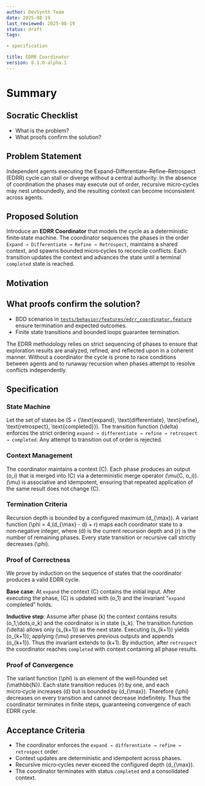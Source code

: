 ```yaml
---
author: DevSynth Team
date: 2025-08-19
last_reviewed: 2025-08-19
status: draft
tags:

- specification

title: EDRR Coordinator
version: 0.1.0-alpha.1
---
```


<!--
Required metadata fields:
- author: document author
- date: creation date
- last_reviewed: last review date
- status: draft | review | published
- tags: search keywords
- title: short descriptive name
- version: specification version
-->

# Summary

## Socratic Checklist
* What is the problem?
* What proofs confirm the solution?

## Problem Statement

Independent agents executing the Expand–Differentiate–Refine–Retrospect (EDRR) cycle can stall or diverge without a
central authority.  In the absence of coordination the phases may execute out of order, recursive micro‑cycles may nest
unboundedly, and the resulting context can become inconsistent across agents.

## Proposed Solution

Introduce an **EDRR Coordinator** that models the cycle as a deterministic finite‑state machine.  The coordinator
sequences the phases in the order `Expand → Differentiate → Refine → Retrospect`, maintains a shared context, and
spawns bounded micro‑cycles to reconcile conflicts.  Each transition updates the context and advances the state until a
terminal `completed` state is reached.

## Motivation

## What proofs confirm the solution?
- BDD scenarios in [`tests/behavior/features/edrr_coordinator.feature`](../../tests/behavior/features/edrr_coordinator.feature) ensure termination and expected outcomes.
- Finite state transitions and bounded loops guarantee termination.


The EDRR methodology relies on strict sequencing of phases to ensure that exploration results are
analyzed, refined, and reflected upon in a coherent manner.  Without a coordinator the cycle is
prone to race conditions between agents and to runaway recursion when phases attempt to resolve
conflicts independently.

## Specification

### State Machine

Let the set of states be \(S = \{\text{expand}, \text{differentiate}, \text{refine}, \text{retrospect}, \text{completed}\}\).
The transition function \(\delta\) enforces the strict ordering
`expand → differentiate → refine → retrospect → completed`.  Any attempt to transition out of
order is rejected.

### Context Management

The coordinator maintains a context \(C\).  Each phase produces an output \(o_i\) that is merged
into \(C\) via a deterministic merge operator \(\mu(C, o_i)\).  \(\mu\) is associative and
idempotent, ensuring that repeated application of the same result does not change \(C\).

### Termination Criteria

Recursion depth is bounded by a configured maximum \(d_{\max}\).  A variant function \(\phi =
4\,(d_{\max} - d) + r\) maps each coordinator state to a non‑negative integer, where \(d\) is the
current recursion depth and \(r\) is the number of remaining phases.  Every state transition or
recursive call strictly decreases \(\phi\).

### Proof of Correctness

We prove by induction on the sequence of states that the coordinator produces a valid EDRR cycle.

**Base case**: At `expand` the context \(C\) contains the initial input.  After executing the
phase, \(C\) is updated with \(o_1\) and the invariant “`expand` completed” holds.

**Inductive step**: Assume after phase \(k\) the context contains results \(o_1,\dots,o_k\) and the
coordinator is in state \(s_k\).  The transition function \(\delta\) allows only \(s_{k+1}\) as the
next state.  Executing \(s_{k+1}\) yields \(o_{k+1}\); applying \(\mu\) preserves previous outputs
and appends \(o_{k+1}\).  Thus the invariant extends to \(k+1\).  By induction, after
`retrospect` the coordinator reaches `completed` with context containing all phase results.

### Proof of Convergence

The variant function \(\phi\) is an element of the well‑founded set \(\mathbb{N}\).  Each state
transition reduces \(r\) by one, and each micro‑cycle increases \(d\) but is bounded by
\(d_{\max}\).  Therefore \(\phi\) decreases on every transition and cannot decrease indefinitely.
Thus the coordinator terminates in finite steps, guaranteeing convergence of each EDRR cycle.

## Acceptance Criteria

- The coordinator enforces the `expand → differentiate → refine → retrospect` order.
- Context updates are deterministic and idempotent across phases.
- Recursive micro‑cycles never exceed the configured depth \(d_{\max}\).
- The coordinator terminates with status `completed` and a consolidated context.
